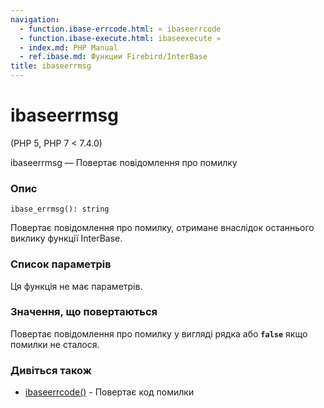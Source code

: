 ```yaml
---
navigation:
  - function.ibase-errcode.html: « ibaseerrcode
  - function.ibase-execute.html: ibaseexecute »
  - index.md: PHP Manual
  - ref.ibase.md: Функции Firebird/InterBase
title: ibaseerrmsg
---
```

# ibaseerrmsg

(PHP 5, PHP 7 < 7.4.0)

ibaseerrmsg — Повертає повідомлення про помилку

### Опис

```methodsynopsis
ibase_errmsg(): string
```

Повертає повідомлення про помилку, отримане внаслідок останнього виклику функції InterBase.

### Список параметрів

Ця функція не має параметрів.

### Значення, що повертаються

Повертає повідомлення про помилку у вигляді рядка або **`false`** якщо помилки не сталося.

### Дивіться також

-   [ibaseerrcode()](function.ibase-errcode.html) - Повертає код помилки
